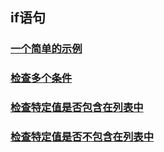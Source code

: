 ## if语句

### [一个简单的示例](./if.py)

### [检查多个条件](./and-or.py)

### [检查特定值是否包含在列表中](./in.py)

### [检查特定值是否不包含在列表中](./not-in.py)
